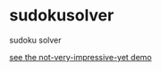 sudokusolver
============

sudoku solver

<a href="http://buzzdecafe.github.io/sudokusolver/build/sudoku.html">see the not-very-impressive-yet demo</a>
